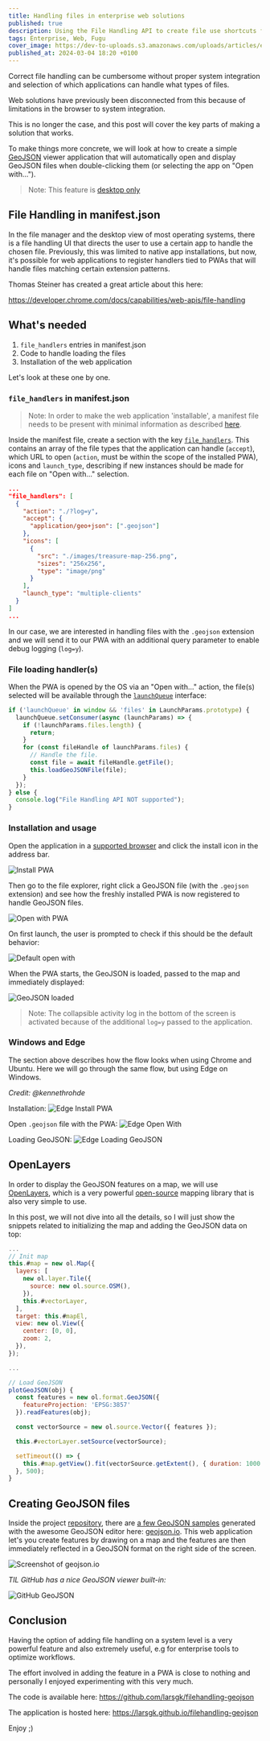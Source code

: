 ```yaml
---
title: Handling files in enterprise web solutions
published: true
description: Using the File Handling API to create file use shortcuts for enterprise
tags: Enterprise, Web, Fugu
cover_image: https://dev-to-uploads.s3.amazonaws.com/uploads/articles/etb4l3kbqfhzioch2hs7.jpeg
published_at: 2024-03-04 18:20 +0100
---
```


Correct file handling can be cumbersome without proper system integration and selection of which applications can handle what types of files.

Web solutions have previously been disconnected from this because of limitations in the browser to system integration.

This is no longer the case, and this post will cover the key parts of making a solution that works.

To make things more concrete, we will look at how to create a simple [GeoJSON](https://geojson.org/) viewer application that will automatically open and display GeoJSON files when double-clicking them (or selecting the app on "Open with...").

> Note: This feature is [desktop only](https://developer.mozilla.org/en-US/docs/Web/Manifest/file_handlers#browser_compatibility)


## File Handling in manifest.json
In the file manager and the desktop view of most operating systems, there is a file handling UI that directs the user to use a certain app to handle the chosen file.  Previously, this was limited to native app installations, but now, it's possible for web applications to register handlers tied to PWAs that will handle files matching certain extension patterns.

Thomas Steiner has created a great article about this here:

https://developer.chrome.com/docs/capabilities/web-apis/file-handling


## What's needed
1. `file_handlers` entries in manifest.json
2. Code to handle loading the files
3. Installation of the web application

Let's look at these one by one.


### `file_handlers` in manifest.json
> Note: In order to make the web application 'installable', a manifest file needs to be present with minimal information as described [here](https://web.dev/articles/install-criteria).

Inside the manifest file, create a section with the key [`file_handlers`](https://developer.chrome.com/docs/extensions/reference/manifest/file-handlers).  This contains an array of the file types that the application can handle (`accept`), which URL to open (`action`, must be within the scope of the installed PWA), icons and `launch_type`, describing if new instances should be made for each file on "Open with..." selection.

```json
...
"file_handlers": [
  {
    "action": "./?log=y",
    "accept": {
      "application/geo+json": [".geojson"]
    },
    "icons": [
      {
        "src": "./images/treasure-map-256.png",
        "sizes": "256x256",
        "type": "image/png"
      }
    ],
    "launch_type": "multiple-clients"
  }
]
...
```

In our case, we are interested in handling files with the `.geojson` extension and we will send it to our PWA with an additional query parameter to enable debug logging (`log=y`).


### File loading handler(s)
When the PWA is opened by the OS via an "Open with..." action, the file(s) selected will be available through the [`launchQueue`](https://developer.mozilla.org/en-US/docs/Web/API/LaunchQueue) interface:

```javascript
if ('launchQueue' in window && 'files' in LaunchParams.prototype) {
  launchQueue.setConsumer(async (launchParams) => {
    if (!launchParams.files.length) {
      return;
    }
    for (const fileHandle of launchParams.files) {
      // Handle the file.
      const file = await fileHandle.getFile();
      this.loadGeoJSONFile(file);
    }
  });
} else {
  console.log("File Handling API NOT supported");
}
```


### Installation and usage
Open the application in a [supported browser](https://developer.mozilla.org/en-US/docs/Web/Manifest/file_handlers#browser_compatibility) and click the install icon in the address bar.

![Install PWA](https://dev-to-uploads.s3.amazonaws.com/uploads/articles/usvmj4gpu5bxqcp2u0ff.png)

Then go to the file explorer, right click a GeoJSON file (with the `.geojson` extension) and see how the freshly installed PWA is now registered to handle GeoJSON files.

![Open with PWA](https://dev-to-uploads.s3.amazonaws.com/uploads/articles/km8pb387umeqmd8wd21g.png)

On first launch, the user is prompted to check if this should be the default behavior:

![Default open with](https://dev-to-uploads.s3.amazonaws.com/uploads/articles/9ii2l854z9yvsv3hke5b.png)

When the PWA starts, the GeoJSON is loaded, passed to the map and immediately displayed:

![GeoJSON loaded](https://dev-to-uploads.s3.amazonaws.com/uploads/articles/d4cl170c5xenvyslbvj7.png)

> Note: The collapsible activity log in the bottom of the screen is activated because of the additional `log=y` passed to the application.

### Windows and Edge
The section above describes how the flow looks when using Chrome and Ubuntu.  Here we will go through the same flow, but using Edge on Windows.

_Credit: @kennethrohde_

Installation:
![Edge Install PWA](https://dev-to-uploads.s3.amazonaws.com/uploads/articles/26pafpf7ur9024hh0hr5.jpeg)

Open `.geojson` file with the PWA:
![Edge Open With](https://dev-to-uploads.s3.amazonaws.com/uploads/articles/cq2aigbs5tkalndu9c1n.jpeg)

Loading GeoJSON:
![Edge Loading GeoJSON](https://dev-to-uploads.s3.amazonaws.com/uploads/articles/tpblmz7s6f051lnd61k5.jpeg)


## OpenLayers
In order to display the GeoJSON features on a map, we will use [OpenLayers](https://openlayers.org/), which is a very powerful [open-source](https://github.com/openlayers/openlayers) mapping library that is also very simple to use.

In this post, we will not dive into all the details, so I will just show the snippets related to initializing the map and adding the GeoJSON data on top:

```javascript
...
// Init map
this.#map = new ol.Map({
  layers: [
    new ol.layer.Tile({
      source: new ol.source.OSM(),
    }),
    this.#vectorLayer,
  ],
  target: this.#mapEl,
  view: new ol.View({
    center: [0, 0],
    zoom: 2,
  }),
});

...

// Load GeoJSON
plotGeoJSON(obj) {
  const features = new ol.format.GeoJSON({
    featureProjection: 'EPSG:3857'
  }).readFeatures(obj);

  const vectorSource = new ol.source.Vector({ features });

  this.#vectorLayer.setSource(vectorSource);

  setTimeout(() => {
    this.#map.getView().fit(vectorSource.getExtent(), { duration: 1000 });
  }, 500);
}
```

## Creating GeoJSON files
Inside the project [repository](https://github.com/larsgk/filehandling-geojson), there are [a few GeoJSON samples](https://github.com/larsgk/filehandling-geojson/tree/main/geojson) generated with the awesome GeoJSON editor here: [geojson.io](https://geojson.io/).  This web application let's you create features by drawing on a map and the features are then immediately reflected in a GeoJSON format on the right side of the screen.

![Screenshot of geojson.io](https://dev-to-uploads.s3.amazonaws.com/uploads/articles/m0kel38tgsqrmgw6e19w.png)


_TIL GitHub has a nice GeoJSON viewer built-in:_

![GitHub GeoJSON](https://dev-to-uploads.s3.amazonaws.com/uploads/articles/qib609vbuky2l32fgr26.png)


## Conclusion
Having the option of adding file handling on a system level is a very powerful feature and also extremely useful, e.g for enterprise tools to optimize workflows.

The effort involved in adding the feature in a PWA is close to nothing and personally I enjoyed experimenting with this very much.

The code is available here:  https://github.com/larsgk/filehandling-geojson

The application is hosted here:  https://larsgk.github.io/filehandling-geojson


Enjoy ;)
